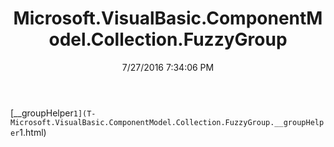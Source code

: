 ﻿---
title: Microsoft.VisualBasic.ComponentModel.Collection.FuzzyGroup
date: 7/27/2016 7:34:06 PM
---

[__groupHelper`1](T-Microsoft.VisualBasic.ComponentModel.Collection.FuzzyGroup.__groupHelper`1.html)
